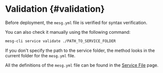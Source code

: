 # Validation {#validation}

Before deployment, the `mesg.yml` file is verified for syntax verification.

You can also check it manually using the following command:

```bash
mesg-cli service validate ./PATH_TO_SERVICE_FOLDER
```

If you don't specify the path to the service folder, the method looks in the current folder for the `mesg.yml` file.

All the definitions of the `mesg.yml` file can be found in the [Service File](/./service/configuration.md) page.

